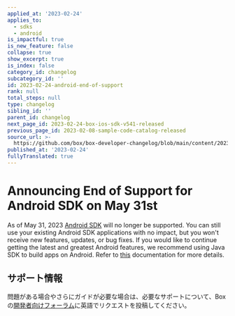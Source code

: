 ```yaml
---
applied_at: '2023-02-24'
applies_to:
  - sdks
  - android
is_impactful: true
is_new_feature: false
collapse: true
show_excerpt: true
is_index: false
category_id: changelog
subcategory_id: ''
id: 2023-02-24-android-end-of-support
rank: null
total_steps: null
type: changelog
sibling_id: ''
parent_id: changelog
next_page_id: 2023-02-24-box-ios-sdk-v541-released
previous_page_id: 2023-02-08-sample-code-catalog-released
source_url: >-
  https://github.com/box/box-developer-changelog/blob/main/content/2023/02-24-android-end-of-support.md
published_at: '2023-02-24'
fullyTranslated: true
---
```

# Announcing End of Support for Android SDK on May 31st

As of May 31, 2023 [Android SDK][1] will no longer be supported. You can still use your existing Android SDK applications with no impact, but you won't receive new features, updates, or bug fixes. If you would like to continue getting the latest and greatest Android features, we recommend using Java SDK to build apps on Android. Refer to [this][2] documentation for more details.

<!-- more -->

## サポート情報

問題がある場合やさらにガイドが必要な場合は、必要なサポートについて、Boxの[開発者向けフォーラム][3]に英語でリクエストを投稿してください。

[1]: https://github.com/box/box-android-sdk

[2]: https://github.com/box/box-java-sdk/blob/main/doc/android.md

[3]: https://support.box.com/hc/en-us/community/topics/360001932973-Platform-and-Developer-Forum
